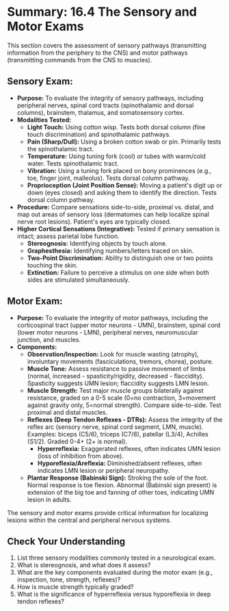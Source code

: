 # Summary: 16.4 The Sensory and Motor Exams

This section covers the assessment of sensory pathways (transmitting information from the periphery to the CNS) and motor pathways (transmitting commands from the CNS to muscles).

## Sensory Exam:

*   **Purpose:** To evaluate the integrity of sensory pathways, including peripheral nerves, spinal cord tracts (spinothalamic and dorsal columns), brainstem, thalamus, and somatosensory cortex.
*   **Modalities Tested:**
    *   **Light Touch:** Using cotton wisp. Tests both dorsal column (fine touch discrimination) and spinothalamic pathways.
    *   **Pain (Sharp/Dull):** Using a broken cotton swab or pin. Primarily tests the spinothalamic tract.
    *   **Temperature:** Using tuning fork (cool) or tubes with warm/cold water. Tests spinothalamic tract.
    *   **Vibration:** Using a tuning fork placed on bony prominences (e.g., toe, finger joint, malleolus). Tests dorsal column pathway.
    *   **Proprioception (Joint Position Sense):** Moving a patient's digit up or down (eyes closed) and asking them to identify the direction. Tests dorsal column pathway.
*   **Procedure:** Compare sensations side-to-side, proximal vs. distal, and map out areas of sensory loss (dermatomes can help localize spinal nerve root lesions). Patient's eyes are typically closed.
*   **Higher Cortical Sensations (Integrative):** Tested if primary sensation is intact; assess parietal lobe function.
    *   **Stereognosis:** Identifying objects by touch alone.
    *   **Graphesthesia:** Identifying numbers/letters traced on skin.
    *   **Two-Point Discrimination:** Ability to distinguish one or two points touching the skin.
    *   **Extinction:** Failure to perceive a stimulus on one side when both sides are stimulated simultaneously.

## Motor Exam:

*   **Purpose:** To evaluate the integrity of motor pathways, including the corticospinal tract (upper motor neurons - UMN), brainstem, spinal cord (lower motor neurons - LMN), peripheral nerves, neuromuscular junction, and muscles.
*   **Components:**
    *   **Observation/Inspection:** Look for muscle wasting (atrophy), involuntary movements (fasciculations, tremors, chorea), posture.
    *   **Muscle Tone:** Assess resistance to passive movement of limbs (normal, increased - spasticity/rigidity, decreased - flaccidity). Spasticity suggests UMN lesion; flaccidity suggests LMN lesion.
    *   **Muscle Strength:** Test major muscle groups bilaterally against resistance, graded on a 0-5 scale (0=no contraction, 3=movement against gravity only, 5=normal strength). Compare side-to-side. Test proximal and distal muscles.
    *   **Reflexes (Deep Tendon Reflexes - DTRs):** Assess the integrity of the reflex arc (sensory nerve, spinal cord segment, LMN, muscle). Examples: biceps (C5/6), triceps (C7/8), patellar (L3/4), Achilles (S1/2). Graded 0-4+ (2+ is normal).
        *   **Hyperreflexia:** Exaggerated reflexes, often indicates UMN lesion (loss of inhibition from above).
        *   **Hyporeflexia/Areflexia:** Diminished/absent reflexes, often indicates LMN lesion or peripheral neuropathy.
    *   **Plantar Response (Babinski Sign):** Stroking the sole of the foot. Normal response is toe flexion. Abnormal (Babinski sign present) is extension of the big toe and fanning of other toes, indicating UMN lesion in adults.

The sensory and motor exams provide critical information for localizing lesions within the central and peripheral nervous systems.

## Check Your Understanding

1.  List three sensory modalities commonly tested in a neurological exam.
2.  What is stereognosis, and what does it assess?
3.  What are the key components evaluated during the motor exam (e.g., inspection, tone, strength, reflexes)?
4.  How is muscle strength typically graded?
5.  What is the significance of hyperreflexia versus hyporeflexia in deep tendon reflexes?
